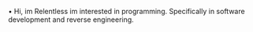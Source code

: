 • Hi, im Relentless im interested in programming. Specifically in software development and reverse engineering.

<!---
Relentless0x7/Relentless0x7 is a ✨ special ✨ repository because its `README.md` (this file) appears on your GitHub profile.
You can click the Preview link to take a look at your changes.
--->
